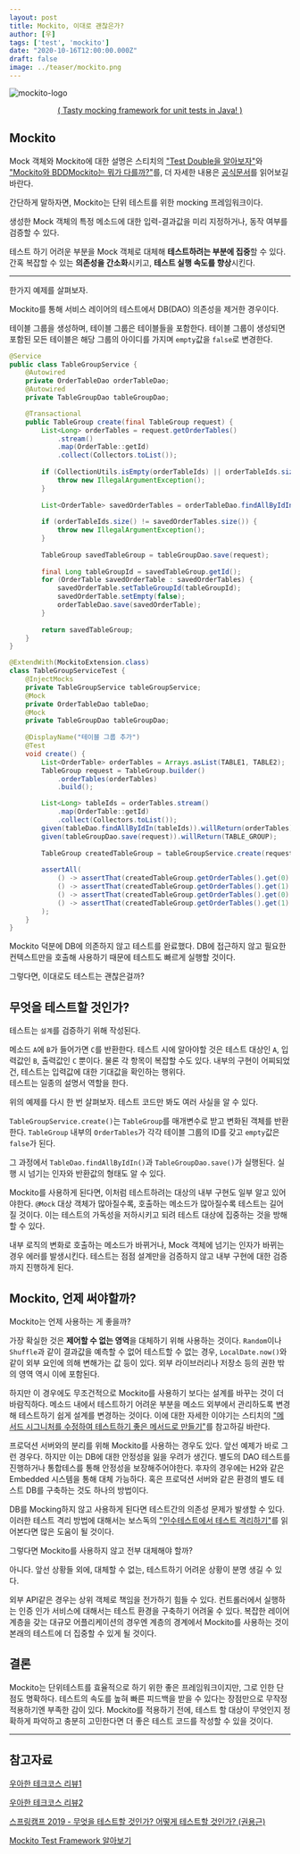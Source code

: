 ```yaml
---
layout: post
title: Mockito, 이대로 괜찮은가?
author: [우]
tags: ['test', 'mockito']
date: "2020-10-16T12:00:00.000Z"
draft: false
image: ../teaser/mockito.png
---
```


![mockito-logo](../images/2020-10-16-mockito-1.png)

<p style="text-align:center;">
<a href="https://site.mockito.org" target="_blank">( Tasty mocking framework for unit tests in Java! )</a>
</p>

## Mockito

Mock 객체와 Mockito에 대한 설명은 스티치의 ["Test Double을 알아보자"](https://woowacourse.github.io/tecoble/post/2020-09-19-what-is-test-double)와 ["Mockito와 BDDMockito는 뭐가 다를까?"](https://woowacourse.github.io/tecoble/post/2020-09-29-compare-mockito-bddmockito)를, 더 자세한 내용은 [공식문서](https://site.mockito.org)를 읽어보길 바란다.

간단하게 말하자면, Mockito는 단위 테스트를 위한 mocking 프레임워크이다. 

생성한 Mock 객체의 특정 메소드에 대한 입력-결과값을 미리 지정하거나, 동작 여부를 검증할 수 있다.

테스트 하기 어려운 부분을 Mock 객체로 대체해 **테스트하려는 부분에 집중**할 수 있다.
간혹 복잡할 수 있는 **의존성을 간소화**시키고, **테스트 실행 속도를 향상**시킨다.

---

한가지 예제를 살펴보자.

Mockito를 통해 서비스 레이어의 테스트에서 DB(DAO) 의존성을 제거한 경우이다.

테이블 그룹을 생성하며, 테이블 그룹은 테이블들을 포함한다.
테이블 그룹이 생성되면 포함된 모든 테이블은 해당 그룹의 아이디를 가지며 `empty`값을 `false`로 변경한다.

```java
@Service
public class TableGroupService {
    @Autowired
    private OrderTableDao orderTableDao;
    @Autowired
    private TableGroupDao tableGroupDao;

    @Transactional
    public TableGroup create(final TableGroup request) {
        List<Long> orderTables = request.getOrderTables()
            .stream()
            .map(OrderTable::getId)
            .collect(Collectors.toList());
    
        if (CollectionUtils.isEmpty(orderTableIds) || orderTableIds.size() < 2) {
            throw new IllegalArgumentException();
        }
    
        List<OrderTable> savedOrderTables = orderTableDao.findAllByIdIn(orderTableIds);
    
        if (orderTableIds.size() != savedOrderTables.size()) {
            throw new IllegalArgumentException();
        }
    
        TableGroup savedTableGroup = tableGroupDao.save(request);
    
        final Long tableGroupId = savedTableGroup.getId();
        for (OrderTable savedOrderTable : savedOrderTables) {
            savedOrderTable.setTableGroupId(tableGroupId);
            savedOrderTable.setEmpty(false);
            orderTableDao.save(savedOrderTable);
        }
    
        return savedTableGroup;
    }
}
```
```java
@ExtendWith(MockitoExtension.class)
class TableGroupServiceTest {
    @InjectMocks
    private TableGroupService tableGroupService;
    @Mock
    private OrderTableDao tableDao;
    @Mock
    private TableGroupDao tableGroupDao;
    
    @DisplayName("테이블 그룹 추가")
    @Test
    void create() {
        List<OrderTable> orderTables = Arrays.asList(TABLE1, TABLE2);
        TableGroup request = TableGroup.builder()
            .orderTables(orderTables)
            .build();

        List<Long> tableIds = orderTables.stream()
            .map(OrderTable::getId)
            .collect(Collectors.toList());
        given(tableDao.findAllByIdIn(tableIds)).willReturn(orderTables);
        given(tableGroupDao.save(request)).willReturn(TABLE_GROUP);
    
        TableGroup createdTableGroup = tableGroupService.create(request);
    
        assertAll(
            () -> assertThat(createdTableGroup.getOrderTables().get(0).getTableGroupId()).isEqualTo(TABLE_GROUP.getId()),
            () -> assertThat(createdTableGroup.getOrderTables().get(1).getTableGroupId()).isEqualTo(TABLE_GROUP.getId()),
            () -> assertThat(createdTableGroup.getOrderTables().get(0).isEmpty()).isFalse(),
            () -> assertThat(createdTableGroup.getOrderTables().get(1).isEmpty()).isFalse()
        );
    }
}
```

Mockito 덕분에 DB에 의존하지 않고 테스트를 완료했다. 
DB에 접근하지 않고 필요한 컨텍스트만을 호출해 사용하기 때문에 테스트도 빠르게 실행할 것이다.

그렇다면, 이대로도 테스트는 괜찮은걸까?

## 무엇을 테스트할 것인가?

테스트는 `설계`를 검증하기 위해 작성된다.

메소드 `A`에 `B`가 들어가면 `C`를 반환한다.
테스트 시에 알아야할 것은 테스트 대상인 `A`, 입력값인 `B`, 출력값인 `C` 뿐이다.
물론 각 항목이 복잡할 수도 있다.
내부의 구현이 어찌되었건, 테스트는 입력값에 대한 기대값을 확인하는 행위다.  
테스트는 일종의 설명서 역할을 한다.

위의 예제를 다시 한 번 살펴보자.
테스트 코드만 봐도 여러 사실을 알 수 있다.

`TableGroupService.create()`는 `TableGroup`를 매개변수로 받고 변화된 객체를 반환한다.
`TableGroup` 내부의 `OrderTables`가 각각 테이블 그룹의 ID를 갖고 `empty`값은 `false`가 된다.

그 과정에서 `TableDao.findAllByIdIn()`과 `TableGroupDao.save()`가 실행된다.
실행 시 넘기는 인자와 반환값의 형태도 알 수 있다.

Mockito를 사용하게 된다면, 이처럼 테스트하려는 대상의 내부 구현도 일부 알고 있어야한다.
`@Mock` 대상 객체가 많아질수록, 호출하는 메소드가 많아질수록 테스트는 길어질 것이다.
이는 테스트의 가독성을 저하시키고 되려 테스트 대상에 집중하는 것을 방해할 수 있다.

내부 로직의 변화로 호출하는 메소드가 바뀌거나, Mock 객체에 넘기는 인자가 바뀌는 경우 에러를 발생시킨다.
테스트는 점점 설계만을 검증하지 않고 내부 구현에 대한 검증까지 진행하게 된다.

## Mockito, 언제 써야할까?

Mockito는 언제 사용하는 게 좋을까?

가장 확실한 것은 **제어할 수 없는 영역**을 대체하기 위해 사용하는 것이다.
`Random`이나 `Shuffle`과 같이 결과값을 예측할 수 없어 테스트할 수 없는 경우, `LocalDate.now()`와 같이 외부 요인에 의해 변해가는 값 등이 있다.
외부 라이브러리나 저장소 등의 권한 밖의 영역 역시 이에 포함된다.

하지만 이 경우에도 무조건적으로 Mockito를 사용하기 보다는 설계를 바꾸는 것이 더 바람직하다.
메소드 내에서 테스트하기 어려운 부분을 메소드 외부에서 관리하도록 변경해 테스트하기 쉽게 설계를 변경하는 것이다.
이에 대한 자세한 이야기는 스티치의 ["메서드 시그니처를 수정하여 테스트하기 좋은 메서드로 만들기"](https://woowacourse.github.io/tecoble/post/2020-05-07-appropriate_method_for_test_by_parameter)를 참고하길 바란다.

프로덕션 서버와의 분리를 위해 Mockito를 사용하는 경우도 있다.
앞선 예제가 바로 그런 경우다.
하지만 이는 DB에 대한 안정성을 잃을 우려가 생긴다.
별도의 DAO 테스트를 진행하거나 통합테스를 통해 안정성을 보장해주어야한다.
후자의 경우에는 H2와 같은 Embedded 시스템을 통해 대체 가능하다.
혹은 프로덕션 서버와 같은 환경의 별도 테스트 DB를 구축하는 것도 하나의 방법이다.

DB를 Mocking하지 않고 사용하게 된다면 테스트간의 의존성 문제가 발생할 수 있다.
이러한 테스트 격리 방법에 대해서는 보스독의 ["인수테스트에서 테스트 격리하기"](https://woowacourse.github.io/tecoble/post/2020-09-15-test-isolation)를 읽어본다면 많은 도움이 될 것이다.

그렇다면 Mockito를 사용하지 않고 전부 대체해야 할까?

아니다.
앞선 상황들 외에, 대체할 수 없는, 테스트하기 어려운 상황이 분명 생길 수 있다.

외부 API같은 경우는 상위 객체로 책임을 전가하기 힘들 수 있다.
컨트롤러에서 실행하는 인증 인가 서비스에 대해서는 테스트 환경을 구축하기 어려울 수 있다.
복잡한 레이어 계층을 갖는 대규모 어플리케이션의 경우엔 계층의 경계에서 Mockito를 사용하는 것이 본래의 테스트에 더 집중할 수 있게 될 것이다.

## 결론

Mockito는 단위테스트를 효율적으로 하기 위한 좋은 프레임워크이지만, 그로 인한 단점도 명확하다.
테스트의 속도를 높혀 빠른 피드백을 받을 수 있다는 장점만으로 무작정 적용하기엔 부족한 감이 있다.
Mockito를 적용하기 전에, 테스트 할 대상이 무엇인지 정확하게 파악하고 충분히 고민한다면 더 좋은 테스트 코드를 작성할 수 있을 것이다.

---

## 참고자료

[우아한 테크코스 리뷰1](https://github.com/woowacourse/jwp-refactoring/pull/2#discussion_r491075672)  

[우아한 테크코스 리뷰2](https://github.com/woowacourse/jwp-refactoring/pull/12#discussion_r503260073)

[스프링캠프 2019 - 무엇을 테스트할 것인가? 어떻게 테스트할 것인가? (권용근)](https://www.youtube.com/watch?v=YdtknE_yPk4)  

[Mockito Test Framework 알아보기](https://velog.io/@ausg/Mockito-Test-Framework-%EC%95%8C%EC%95%84%EB%B3%B4%EA%B8%B0)
